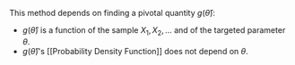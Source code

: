 This method depends on finding a pivotal quantity $g(\hat{\theta})$:
- $g(\hat{\theta})$ is a function of the sample $X_{1},X_{2},\dots$ and of the targeted parameter $\theta$.
- $g(\hat{\theta})$'s [[Probability Density Function]] does not depend on $\theta$.